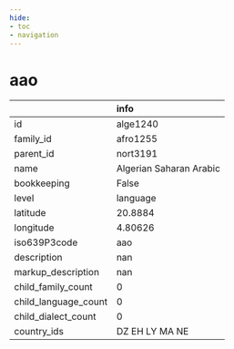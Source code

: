 ```yaml
---
hide:
- toc
- navigation
---
```

# aao
|                      | info                    |
|:---------------------|:------------------------|
| id                   | alge1240                |
| family_id            | afro1255                |
| parent_id            | nort3191                |
| name                 | Algerian Saharan Arabic |
| bookkeeping          | False                   |
| level                | language                |
| latitude             | 20.8884                 |
| longitude            | 4.80626                 |
| iso639P3code         | aao                     |
| description          | nan                     |
| markup_description   | nan                     |
| child_family_count   | 0                       |
| child_language_count | 0                       |
| child_dialect_count  | 0                       |
| country_ids          | DZ EH LY MA NE          |